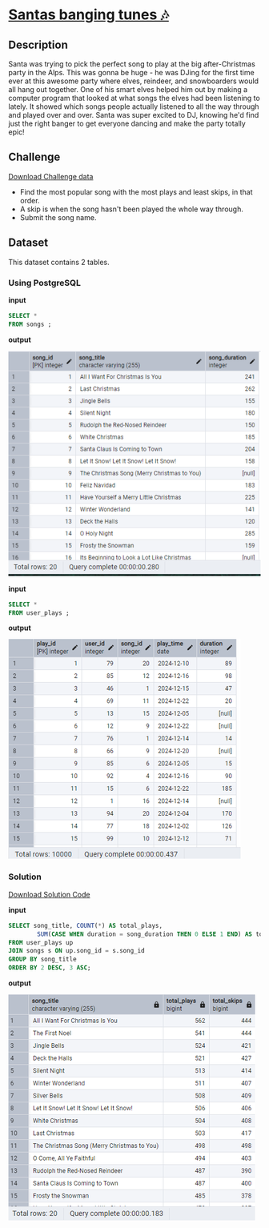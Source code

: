# [Santas banging tunes 🎶](https://adventofsql.com/challenges/24)

## Description
Santa was trying to pick the perfect song to play at the big after-Christmas party in the Alps. This was gonna be huge - he was DJing for the first time ever at this awesome party where elves, reindeer, and snowboarders would all hang out together. One of his smart elves helped him out by making a computer program that looked at what songs the elves had been listening to lately. It showed which songs people actually listened to all the way through and played over and over. Santa was super excited to DJ, knowing he'd find just the right banger to get everyone dancing and make the party totally epic!

## Challenge
[Download Challenge data](https://github.com/thatlaconic/advent-of-sql-day-24/blob/main/advent_of_sql_day_24.sql)

+  Find the most popular song with the most plays and least skips, in that order.
+ A skip is when the song hasn't been played the whole way through.
+ Submit the song name.

## Dataset
This dataset contains 2 tables. 
### Using PostgreSQL
**input**

```sql
SELECT *
FROM songs ;
```
**output**

![](https://github.com/thatlaconic/advent-of-sql-day-24/blob/main/songs2.PNG)

**input**

```sql
SELECT *
FROM user_plays ;
```
**output**

![](https://github.com/thatlaconic/advent-of-sql-day-24/blob/main/songs.PNG)


### Solution
[Download Solution Code](https://github.com/thatlaconic/advent-of-sql-day-24/blob/main/advent_answer_day24.sql)

**input**
```sql
SELECT song_title, COUNT(*) AS total_plays,
		SUM(CASE WHEN duration = song_duration THEN 0 ELSE 1 END) AS total_skips
FROM user_plays up
JOIN songs s ON up.song_id = s.song_id
GROUP BY song_title
ORDER BY 2 DESC, 3 ASC;

```
**output**

![](https://github.com/thatlaconic/advent-of-sql-day-24/blob/main/d24.PNG)

